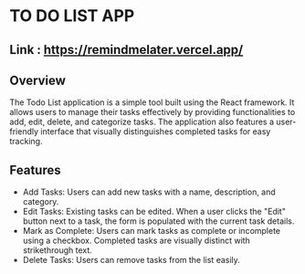 # TO DO LIST APP
Link : https://remindmelater.vercel.app/
---
## Overview
The Todo List application is a simple tool built using the React framework. It allows users to manage their tasks effectively by providing functionalities to add, edit, delete, and categorize tasks. The application also features a user-friendly interface that visually distinguishes completed tasks for easy tracking.

## Features
- Add Tasks: Users can add new tasks with a name, description, and category.
- Edit Tasks: Existing tasks can be edited. When a user clicks the "Edit" button next to a task, the form is populated with the current task details.
- Mark as Complete: Users can mark tasks as complete or incomplete using a checkbox. Completed tasks are visually distinct with strikethrough text.
- Delete Tasks: Users can remove tasks from the list easily.
